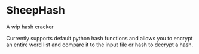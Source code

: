 # SheepHash
A wip hash cracker

Currently supports default python hash functions and allows you to encrypt an entire word list
and compare it to the input file or hash to decrypt a hash.
